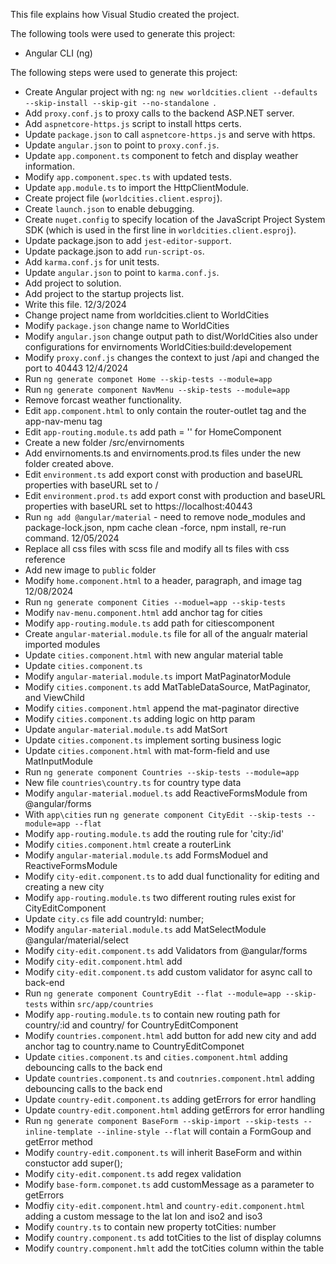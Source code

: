 This file explains how Visual Studio created the project.

The following tools were used to generate this project:
- Angular CLI (ng)

The following steps were used to generate this project:
- Create Angular project with ng: `ng new worldcities.client --defaults --skip-install --skip-git --no-standalone `.
- Add `proxy.conf.js` to proxy calls to the backend ASP.NET server.
- Add `aspnetcore-https.js` script to install https certs.
- Update `package.json` to call `aspnetcore-https.js` and serve with https.
- Update `angular.json` to point to `proxy.conf.js`.
- Update `app.component.ts` component to fetch and display weather information.
- Modify `app.component.spec.ts` with updated tests.
- Update `app.module.ts` to import the HttpClientModule.
- Create project file (`worldcities.client.esproj`).
- Create `launch.json` to enable debugging.
- Create `nuget.config` to specify location of the JavaScript Project System SDK (which is used in the first line in `worldcities.client.esproj`).
- Update package.json to add `jest-editor-support`.
- Update package.json to add `run-script-os`.
- Add `karma.conf.js` for unit tests.
- Update `angular.json` to point to `karma.conf.js`.
- Add project to solution.
- Add project to the startup projects list.
- Write this file.
12/3/2024
- Change project name from worldcities.client to WorldCities
- Modify `package.json` change name to WorldCities
- Modify `angular.json` change output path to dist/WorldCities also under configurations for envirnoments WorldCities:build:developement
- Modify `proxy.conf.js` changes the context to just /api and changed the port to 40443
12/4/2024
- Run `ng generate componet Home --skip-tests --module=app`
- Run `ng generate component NavMenu --skip-tests --module=app`
- Remove forcast weather functionality.
- Edit `app.component.html` to only contain the router-outlet tag and the app-nav-menu tag
- Edit `app-routing.module.ts` add path = '' for HomeComponent
- Create a new folder /src/envirnoments
- Add envirnoments.ts and envirnoments.prod.ts files under the new folder created above.
- Edit `environment.ts` add export const with production and baseURL properties with baseURL set to /
- Edit `environment.prod.ts`  add export const with production and baseURL properties with baseURL set to https://localhost:40443
- Run `ng add @angular/material` - need to remove node_modules and package-lock.json, npm cache clean -force, npm install, re-run command.
12/05/2024
- Replace all css files with scss file and modify all ts files with css reference
- Add new image to `public` folder
- Modify `home.component.html` to a header, paragraph, and image tag
12/08/2024
- Run `ng generate component Cities --moduel=app --skip-tests`
- Modify `nav-menu.component.html` add anchor tag for cities 
- Modify `app-routing.module.ts`  add path for citiescomponent
- Create `angular-material.module.ts` file for all of the angualr material imported modules
- Update `cities.component.html` with new angular material table
- Update `cities.component.ts` 
- Modify `angular-material.module.ts`  import MatPaginatorModule
- Modify `cities.component.ts` add MatTableDataSource, MatPaginator, and ViewChild
- Modify `cities.component.html` append the mat-paginator directive
- Modify `cities.component.ts` adding logic on http param
- Update `angular-material.module.ts` add MatSort
- Update `cities.component.ts` implement sorting business logic
- Update `cities.component.html` with mat-form-field and use MatInputModule
- Run `ng generate component Countries --skip-tests --module=app`
- New file `countries\country.ts` for country type data
- Modify `angular-material.moduel.ts` add ReactiveFormsModule from @angular/forms
- With `app\cities` run `ng generate component CityEdit --skip-tests --module=app --flat`
- Modify `app-routing.module.ts` add the routing rule for 'city:/id'
- Modify `cities.component.html` create a routerLink
- Modify `angular-material.module.ts` add FormsModuel and ReactiveFormsModule
- Modify `city-edit.component.ts` to add dual functionality for editing and creating a new city
- Modify `app-routing.module.ts`  two different routing rules exist for CityEditComponent
- Update `city.cs` file add countryId: number; 
- Modify `angular-material.module.ts` add MatSelectModule @angular/material/select
- Modify `city-edit.component.ts` add Validators from @angular/forms
- Modify `city-edit.component.html` add <mat-error>
- Modify `city-edit.component.ts` add custom validator for async call to back-end
- Run `ng generate component CountryEdit --flat --module=app --skip-tests` within `src/app/countries`
- Modify `app-routing.module.ts` to contain new routing path for country/:id and country/ for CountryEditComponent
- Modify `countries.component.html` add button for add new city and add anchor tag to country.name to CountryEditComponet
- Update `cities.component.ts` and `cities.component.html` adding debouncing calls to the back end
- Update `countries.component.ts` and `coutnries.component.html` adding debouncing calls to the back end
- Update `country-edit.component.ts` adding getErrors for error handling 
- Update `country-edit.component.html` adding getErrors for error handling 
- Run `ng generate component BaseForm --skip-import --skip-tests --inline-template --inline-style --flat` will contain a FormGoup and getError method
- Modify `country-edit.component.ts` will inherit BaseForm and within constuctor add super();
- Modify `city-edit.component.ts` add regex validation
- Modify `base-form.componet.ts` add customMessage as a parameter to getErrors
- Modfiy `city-edit.component.html` and `country-edit.component.html` adding a custom message to the lat lon and iso2 and iso3
- Modify `country.ts` to contain new property totCities: number
- Modify `country.component.ts` add totCities to the list of display columns
- Modify `country.component.hmlt` add the totCities column within the table 
